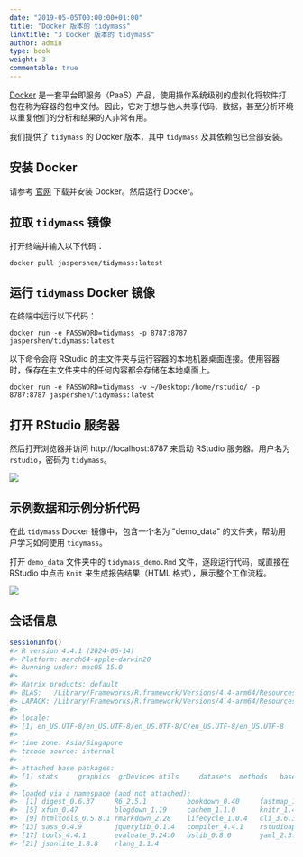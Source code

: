 ```yaml
---
date: "2019-05-05T00:00:00+01:00"
title: "Docker 版本的 tidymass"
linktitle: "3 Docker 版本的 tidymass"
author: admin
type: book
weight: 3
commentable: true
---
```




[Docker](https://www.docker.com/) 是一套平台即服务（PaaS）产品，使用操作系统级别的虚拟化将软件打包在称为容器的包中交付。因此，它对于想与他人共享代码、数据，甚至分析环境以重复他们的分析和结果的人非常有用。

我们提供了 `tidymass` 的 Docker 版本，其中 `tidymass` 及其依赖包已全部安装。

## 安装 Docker

请参考 [官网](https://www.docker.com/get-started) 下载并安装 Docker。然后运行 Docker。

## 拉取 `tidymass` 镜像

打开终端并输入以下代码：

```
docker pull jaspershen/tidymass:latest
```

## 运行 `tidymass` Docker 镜像

在终端中运行以下代码：

```
docker run -e PASSWORD=tidymass -p 8787:8787 jaspershen/tidymass:latest
```

以下命令会将 RStudio 的主文件夹与运行容器的本地机器桌面连接。使用容器时，保存在主文件夹中的任何内容都会存储在本地桌面上。

```
docker run -e PASSWORD=tidymass -v ~/Desktop:/home/rstudio/ -p 8787:8787 jaspershen/tidymass:latest
```

## 打开 RStudio 服务器

然后打开浏览器并访问 http://localhost:8787 来启动 RStudio 服务器。用户名为 `rstudio`，密码为 `tidymass`。

![](/docs/chapter1/figures/Untitled.gif)

## 示例数据和示例分析代码

在此 `tidymass` Docker 镜像中，包含一个名为 "demo_data" 的文件夹，帮助用户学习如何使用 `tidymass`。

打开 `demo_data` 文件夹中的 `tidymass_demo.Rmd` 文件，逐段运行代码，或直接在 RStudio 中点击 `Knit` 来生成报告结果（HTML 格式），展示整个工作流程。

![](/docs/chapter1/figures/Untitled-2.gif)

## 会话信息


``` r
sessionInfo()
#> R version 4.4.1 (2024-06-14)
#> Platform: aarch64-apple-darwin20
#> Running under: macOS 15.0
#> 
#> Matrix products: default
#> BLAS:   /Library/Frameworks/R.framework/Versions/4.4-arm64/Resources/lib/libRblas.0.dylib 
#> LAPACK: /Library/Frameworks/R.framework/Versions/4.4-arm64/Resources/lib/libRlapack.dylib;  LAPACK version 3.12.0
#> 
#> locale:
#> [1] en_US.UTF-8/en_US.UTF-8/en_US.UTF-8/C/en_US.UTF-8/en_US.UTF-8
#> 
#> time zone: Asia/Singapore
#> tzcode source: internal
#> 
#> attached base packages:
#> [1] stats     graphics  grDevices utils     datasets  methods   base     
#> 
#> loaded via a namespace (and not attached):
#>  [1] digest_0.6.37     R6_2.5.1          bookdown_0.40     fastmap_1.2.0    
#>  [5] xfun_0.47         blogdown_1.19     cachem_1.1.0      knitr_1.48       
#>  [9] htmltools_0.5.8.1 rmarkdown_2.28    lifecycle_1.0.4   cli_3.6.3        
#> [13] sass_0.4.9        jquerylib_0.1.4   compiler_4.4.1    rstudioapi_0.16.0
#> [17] tools_4.4.1       evaluate_0.24.0   bslib_0.8.0       yaml_2.3.10      
#> [21] jsonlite_1.8.8    rlang_1.1.4
```
